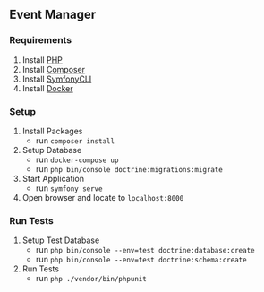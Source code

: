 ## Event Manager
### Requirements
1. Install [PHP](https://www.php.net/downloads)
1. Install [Composer](https://getcomposer.org/download/)
1. Install [SymfonyCLI](https://symfony.com/download)
1. Install [Docker](https://www.docker.com/products/docker-desktop/)

### Setup
1. Install Packages
    - run `composer install`
1. Setup Database
    - run `docker-compose up`
    - run `php bin/console doctrine:migrations:migrate `
1. Start Application
    - run `symfony serve`
1. Open browser and locate to `localhost:8000`

### Run Tests
1. Setup Test Database
    - run `php bin/console --env=test doctrine:database:create`
    - run `php bin/console --env=test doctrine:schema:create`
1. Run Tests
    - run `php ./vendor/bin/phpunit`